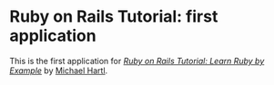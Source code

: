 # Ruby on Rails Tutorial: first application

This is the first application for
[*Ruby on Rails Tutorial: Learn Ruby by Example*](http://railstutorial.org/) by [Michael Hartl](http://michaelhartl.com/). 